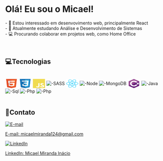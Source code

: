 

<h1>Olá! Eu sou o Micael!</h1>

<div>
  <p>
  - 👀 Estou interessado em desenvovimento web, principalmente React <br>
  - 🌱 Atualmente estudando Análise e Desenvolvimento de Sistemas <br>
  - 💻 Procurando colaborar em projetos web, como Home Office
  </p>
</div>
<div><br>
<h2>💻Tecnologias</h2>
<div style="display: inline_block"><br>
  <img align="center" alt="-HTML" height="30" width="40" src="https://raw.githubusercontent.com/devicons/devicon/master/icons/html5/html5-original.svg">
  <img align="center" alt="-CSS" height="30" width="40" src="https://raw.githubusercontent.com/devicons/devicon/master/icons/css3/css3-original.svg">
  <img align="center" alt="-Js" height="30" width="40" src="https://raw.githubusercontent.com/devicons/devicon/master/icons/javascript/javascript-plain.svg">
  <img align="center" alt="-SASS" height="30" width="40" src="https://cdn.jsdelivr.net/gh/devicons/devicon/icons/sass/sass-original.svg">
  <img align="center" alt="-React" height="30" width="40" src="https://raw.githubusercontent.com/devicons/devicon/master/icons/react/react-original.svg">
  <img align="center" alt="-Node" height="30" width="40" src="https://cdn.jsdelivr.net/gh/devicons/devicon/icons/nodejs/nodejs-original.svg">
  <img align="center" alt="-MongoDB" height="30" width="40" src="https://cdn.jsdelivr.net/gh/devicons/devicon/icons/mongodb/mongodb-original.svg">
  <img align="center" alt="-Csharp" height="30" width="40" src="https://raw.githubusercontent.com/devicons/devicon/master/icons/csharp/csharp-original.svg">
  <img align="center" alt="-Java" height="30" width="40"  src="https://cdn.jsdelivr.net/gh/devicons/devicon/icons/java/java-original.svg" />
  <img align="center" alt="-Sql" height="30" width="40"  src="https://cdn.jsdelivr.net/gh/devicons/devicon/icons/mysql/mysql-original.svg" />
  <img align="center" alt="-Php" height="30" width="40"  src="https://cdn.jsdelivr.net/gh/devicons/devicon/icons/php/php-original.svg" />
  <img align="center" alt="-Php" height="30" width="40" src="https://cdn.jsdelivr.net/gh/devicons/devicon/icons/python/python-original.svg" />
</div><br>
</div>

<div> 

<h2>📨Contato</h2>
  <a href = "mailto:micaelmiranda124@gmail.com" target="_blank">
  <img src="https://cdn-icons-png.flaticon.com/512/732/732200.png" alt="E-mail" width="32" />
  <p>E-mail: micaelmiranda124@gmail.com</p>
  </a>
  <a href="https://www.linkedin.com/in/micaelmi" target="_blank">
  <img src="https://cdn-icons-png.flaticon.com/512/3991/3991775.png" alt="LinkedIn" width="32" />
  <p>LinkedIn: Micael Miranda Inácio</p>
  </a> 
  
  <!-- ![Snake animation](https://github.com/micaelmi/micaelmi/blob/output/github-contribution-grid-snake.svg) -->
</div>
